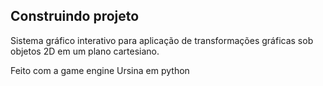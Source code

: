 ## Construindo projeto
Sistema gráfico interativo para aplicação de transformações gráficas sob objetos 2D em um plano cartesiano.

Feito com a game engine Ursina em python
